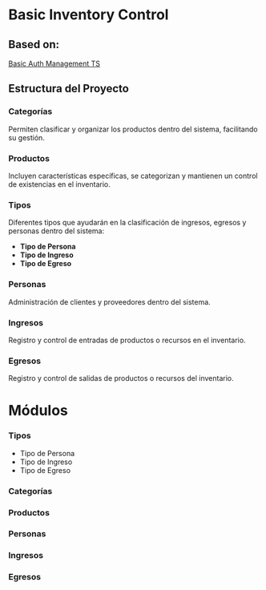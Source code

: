 # Basic Inventory Control

## Based on:
[Basic Auth Management TS](https://github.com/jebcdev/basic-auth-management-ts)

## Estructura del Proyecto

### Categorías
Permiten clasificar y organizar los productos dentro del sistema, facilitando su gestión.

### Productos
Incluyen características específicas, se categorizan y mantienen un control de existencias en el inventario.

### Tipos
Diferentes tipos que ayudarán en la clasificación de ingresos, egresos y personas dentro del sistema:
- **Tipo de Persona**
- **Tipo de Ingreso**
- **Tipo de Egreso**

### Personas
Administración de clientes y proveedores dentro del sistema.

### Ingresos
Registro y control de entradas de productos o recursos en el inventario.

### Egresos
Registro y control de salidas de productos o recursos del inventario.

# Módulos

### Tipos
- Tipo de Persona  
- Tipo de Ingreso  
- Tipo de Egreso  
### Categorías  
### Productos  
### Personas  
### Ingresos  
### Egresos  
